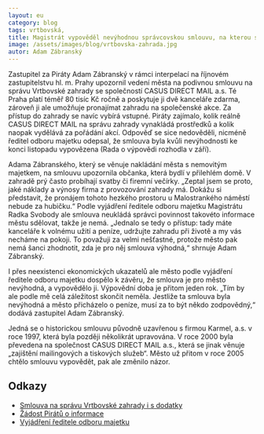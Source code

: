 ```yaml
---
layout: eu
category: blog
tags: vrtbovská, 
title: Magistrát vypověděl nevýhodnou správcovskou smlouvu, na kterou se ptali Piráti 
image: /assets/images/blog/vrtbovska-zahrada.jpg
autor: Adam Zábranský
---
```


Zastupitel za Piráty Adam Zábranský v rámci interpelací na říjnovém zastupitelstvu hl. m. Prahy upozornil vedení města na podivnou smlouvu na správu Vrtbovské zahrady se společností CASUS DIRECT MAIL a.s. Té Praha platí téměř 80 tisíc Kč ročně a poskytuje ji dvě kanceláře zdarma, zároveň ji ale umožňuje pronajímat zahradu na společenské akce. Za přístup do zahrady se navíc vybírá vstupné. Piráty zajímalo, kolik reálně CASUS DIRECT MAIL na správu zahrady vynakládá prostředků a kolik naopak vydělává za pořádání akcí. Odpověď se sice nedověděli, nicméně ředitel odboru majetku odepsal, že smlouva byla kvůli nevýhodnosti ke konci listopadu vypovězena (Rada o výpovědi rozhodla v září).

Adama Zábranského, který se věnuje nakládání města s nemovitým majetkem, na smlouvu upozornila občanka, která bydlí v přilehlém domě. V zahradě prý často probíhají svatby či firemní večírky. „Zeptal jsem se proto, jaké náklady a výnosy firma z provozování zahrady má. Dokážu si představit, že pronájem tohoto hezkého prostoru u Malostrankého náměstí nebude za hubičku.“ Podle vyjádření ředitele odboru majetku Magistrátu Radka Svobody ale smlouva neukládá správci povinnost takovéto informace městu sdělovat, takže je nemá. „Jednalo se tedy o přístup: tady máte kanceláře k volnému užití a peníze, udržujte zahradu při životě a my vás necháme na pokoji. To považuji za velmi nešťastné, protože město pak nemá šanci zhodnotit, zda je pro něj smlouva výhodná,“ shrnuje Adam Zábranský.

I přes neexistenci ekonomických ukazatelů ale město podle vyjádření ředitele odboru majetku dospělo k závěru, že smlouva je pro město nevýhodná, a vypovědělo ji. Výpovědní doba je přitom jeden rok. „Tím by ale podle mě celá záležitost skončit neměla. Jestliže ta smlouva byla nevýhodná a město přicházelo o peníze, musí za to být někdo zodpovědný,“ dodává zastupitel Adam Zábranský.

Jedná se o historickou smlouvu původně uzavřenou s firmou Karmel, a.s. v roce 1997, která byla později několikrát upravována. V roce 2000 byla převedena na společnost CASUS DIRECT MAIL a.s., která se jinak věnuje „zajištění mailingových a tiskových služeb“. Město už přitom v roce 2005 chtělo smlouvu vypovědět, pak ale změnilo názor.

Odkazy
------------------------
- [Smlouva na správu Vrtbovské zahrady i s dodatky](https://github.com/pirati-cz/KlubPraha/tree/master/spisy/2015/230-vrtbovska-zahrada-vynosy/0-smlouvy)
- [Žádost Pirátů o informace](https://github.com/pirati-cz/KlubPraha/blob/master/spisy/2015/230-vrtbovska-zahrada-vynosy/1-zadost/main.pdf)
- [Vyjádření ředitele odboru majetku](https://github.com/pirati-cz/KlubPraha/blob/master/spisy/2015/230-vrtbovska-zahrada-vynosy/2-odpoved/odpoved.pdf)
